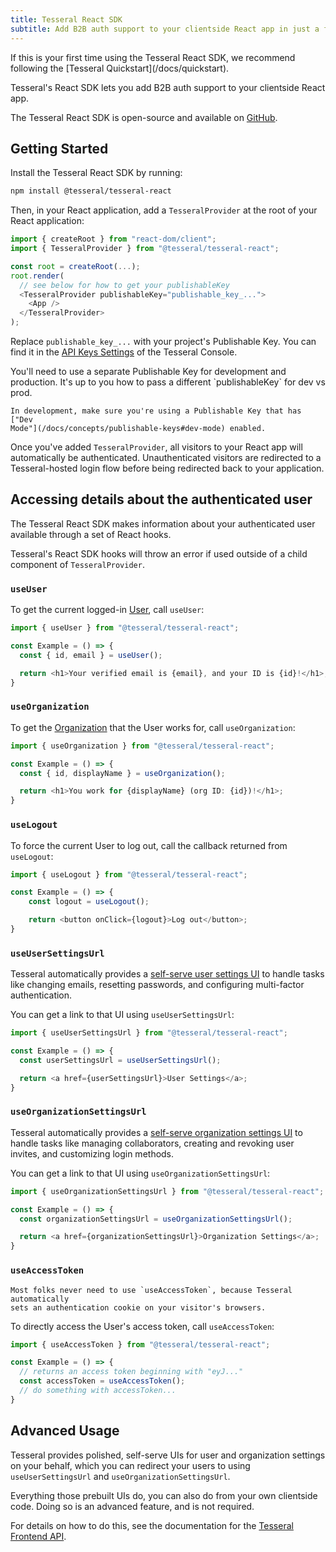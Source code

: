 ```yaml
---
title: Tesseral React SDK
subtitle: Add B2B auth support to your clientside React app in just a few lines of code.
---
```


<Tip>
    If this is your first time using the Tesseral React SDK, we recommend following
    the [Tesseral Quickstart](/docs/quickstart).
</Tip>

Tesseral's React SDK lets you add B2B auth support to your clientside React app.

The Tesseral React SDK is open-source and available on
[GitHub](https://github.com/tesseral-labs/tesseral-sdk-react).

## Getting Started

Install the Tesseral React SDK by running:

```bash
npm install @tesseral/tesseral-react
```

Then, in your React application, add a `TesseralProvider` at the root of your
React application:

```typescript {7,9}
import { createRoot } from "react-dom/client";
import { TesseralProvider } from "@tesseral/tesseral-react";

const root = createRoot(...);
root.render(
  // see below for how to get your publishableKey
  <TesseralProvider publishableKey="publishable_key_...">
    <App />
  </TesseralProvider>
);
```

Replace `publishable_key_...` with your project's Publishable Key. You can find
it in the [API Keys
Settings](https://console.tesseral.com/project-settings/api-keys) of the
Tesseral Console.

<Info>
    You'll need to use a separate Publishable Key for development and production.
    It's up to you how to pass a different `publishableKey` for dev vs prod.
    
    In development, make sure you're using a Publishable Key that has ["Dev
    Mode"](/docs/concepts/publishable-keys#dev-mode) enabled.
</Info>

Once you've added `TesseralProvider`, all visitors to your React app will
automatically be authenticated. Unauthenticated visitors are redirected to a
Tesseral-hosted login flow before being redirected back to your application.

## Accessing details about the authenticated user

The Tesseral React SDK makes information about your authenticated user available
through a set of React hooks.

Tesseral's React SDK hooks will throw an error if used outside of a child
component of `TesseralProvider`.

### `useUser`

To get the current logged-in [User](/docs/concepts/users), call `useUser`:

```typescript
import { useUser } from "@tesseral/tesseral-react";

const Example = () => {
  const { id, email } = useUser();

  return <h1>Your verified email is {email}, and your ID is {id}!</h1>;
}
```

### `useOrganization`

To get the [Organization](/docs/concepts/organizations) that the User works for,
call `useOrganization`:

```typescript
import { useOrganization } from "@tesseral/tesseral-react";

const Example = () => {
  const { id, displayName } = useOrganization();

  return <h1>You work for {displayName} (org ID: {id})!</h1>;
}
```

### `useLogout`

To force the current User to log out, call the callback returned from
`useLogout`:

```typescript
import { useLogout } from "@tesseral/tesseral-react";

const Example = () => {
    const logout = useLogout();

    return <button onClick={logout}>Log out</button>;
}
```

### `useUserSettingsUrl`

Tesseral automatically provides a [self-serve user settings
UI](/docs/features/self-serve-user-settings) to handle tasks like changing
emails, resetting passwords, and configuring multi-factor authentication.

You can get a link to that UI using `useUserSettingsUrl`:

```typescript
import { useUserSettingsUrl } from "@tesseral/tesseral-react";

const Example = () => {
  const userSettingsUrl = useUserSettingsUrl();

  return <a href={userSettingsUrl}>User Settings</a>;
}
```

### `useOrganizationSettingsUrl`

Tesseral automatically provides a [self-serve organization settings
UI](/docs/features/self-serve-organization-settings) to handle tasks like
managing collaborators, creating and revoking user invites, and customizing
login methods.

You can get a link to that UI using `useOrganizationSettingsUrl`:

```typescript
import { useOrganizationSettingsUrl } from "@tesseral/tesseral-react";

const Example = () => {
  const organizationSettingsUrl = useOrganizationSettingsUrl();

  return <a href={organizationSettingsUrl}>Organization Settings</a>;
}
```

### `useAccessToken`

<Info>

    Most folks never need to use `useAccessToken`, because Tesseral automatically
    sets an authentication cookie on your visitor's browsers.

</Info>

To directly access the User's access token, call `useAccessToken`:

```typescript
import { useAccessToken } from "@tesseral/tesseral-react";

const Example = () => {
  // returns an access token beginning with "eyJ..."
  const accessToken = useAccessToken();
  // do something with accessToken...
}
```

## Advanced Usage

Tesseral provides polished, self-serve UIs for user and organization settings on
your behalf, which you can redirect your users to using `useUserSettingsUrl` and
`useOrganizationSettingsUrl`.

Everything those prebuilt UIs do, you can also do from your own clientside code.
Doing so is an advanced feature, and is not required.

For details on how to do this, see the documentation for the [Tesseral Frontend
API](/docs/frontend-api-reference).
